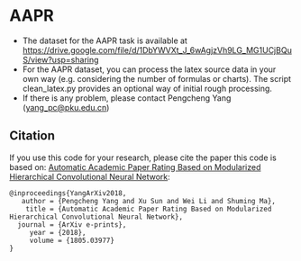 # AAPR
- The dataset for the AAPR task is available at https://drive.google.com/file/d/1DbYWVXt_J_6wAgjzVh9LG_MG1UCjBQuS/view?usp=sharing
- For the AAPR dataset, you can process the latex source data in your own way (e.g. considering the number of formulas or charts). The script clean_latex.py provides an optional way of initial rough processing.
- If there is any problem, please contact Pengcheng Yang (yang_pc@pku.edu.cn)
## Citation
If you use this code for your research, please cite the paper this code is based on: <a href="https://arxiv.org/abs/1805.03977">Automatic Academic Paper Rating Based on Modularized Hierarchical Convolutional Neural Network</a>:

```
@inproceedings{YangArXiv2018,
   author = {Pengcheng Yang and Xu Sun and Wei Li and Shuming Ma},
    title = {Automatic Academic Paper Rating Based on Modularized Hierarchical Convolutional Neural Network},
  journal = {ArXiv e-prints},
     year = {2018},
     volume = {1805.03977}
}
```
